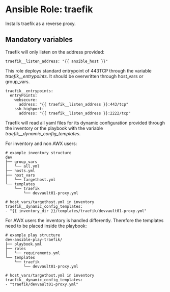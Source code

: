 # Ansible Role: traefik

Installs traefik as a reverse proxy.

## Mandatory variables

Traefik will only listen on the address provided:

```
traefik__listen_address: "{{ ansible_host }}"
```

This role deploys standard entrypoint of 443TCP through the variable _traefik__entrypoints_. It should be overwritten through host_vars or group_vars.

```
traefik__entrypoints:
  entryPoints:
    websecure:
      address: "{{ traefik__listen_address }}:443/tcp"
    ssh-highport:
      address: "{{ traefik__listen_address }}:2222/tcp"
```

Traefik will read all yaml files for its dynamic configuration provided through the inventory or the playbook with the variable _traefik__dynamic_config_templates_.

For inventory and non AWX users:

```
# example inventory structure
dev
├── group_vars
│   └── all.yml
├── hosts.yml
├── host_vars
│   └── targethost.yml
└── templates
    └── traefik
        └── devvault01-proxy.yml

# host_vars/targethost.yml in inventory
traefik__dynamic_config_templates:
- "{{ inventory_dir }}/templates/traefik/devvault01-proxy.yml"
```

For AWX users the inventory is handled differently. Therefore the templates need to be placed inside the playbook:

```
# example play structure
dev-ansible-play-traefik/
├── playbook.yml
├── roles
│   └── requirements.yml
└── templates
    └── traefik
        └── devvault01-proxy.yml

# host_vars/targethost.yml in inventory
traefik__dynamic_config_templates:
- "traefik/devvault01-proxy.yml"
```